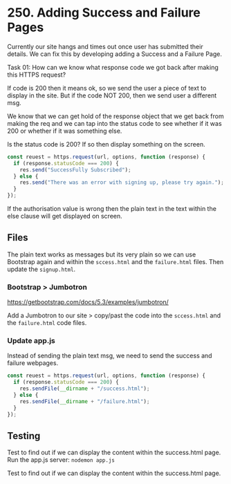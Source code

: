 # 250. Adding Success and Failure Pages

Currently our site hangs and times out once user has submitted their details. We can fix this by developing adding a Success and a Failure Page.

Task 01: How can we know what response code we got back after making this HTTPS request?

If code is 200 then it means ok, so we send the user a piece of text to display in the site. But if the code NOT 200, then we send user a different msg.

We know that we can get hold of the response object that we get back from making the req and we can tap into the status code to see whether if it was 200 or whether if it was something else.

Is the status code is 200? If so then display something on the screen.

```js
const reuest = https.request(url, options, function (response) {
  if (response.statusCode === 200) {
    res.send("SuccessFully Subscribed");
  } else {
    res.send("There was an error with signing up, please try again.");
  }
});
```

If the authorisation value is wrong then the plain text in the text within the else clause will get displayed on screen.

## Files

The plain text works as messages but its very plain so we can use Bootstrap again and within the `sccess.html` and the `failure.html` files. Then update the `signup.html`.

### Bootstrap > Jumbotron

https://getbootstrap.com/docs/5.3/examples/jumbotron/

Add a Jumbotron to our site > copy/past the code into the `sccess.html` and the `failure.html` code files.

### Update app.js

Instead of sending the plain text msg, we need to send the success and failure webpages.

```js
const reuest = https.request(url, options, function (response) {
  if (response.statusCode === 200) {
    res.sendFile(__dirname + "/success.html");
  } else {
    res.sendFile(__dirname + "/failure.html");
  }
});
```

## Testing

Test to find out if we can display the content within the success.html page.
Run the app.js server: `nodemon app.js`

Test to find out if we can display the content within the success.html page.
